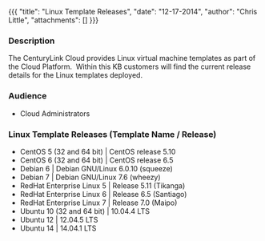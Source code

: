 {{{
  "title": "Linux Template Releases",
  "date": "12-17-2014",
  "author": "Chris Little",
  "attachments": []
}}}

<h3>Description</h3>
<p>The CenturyLink Cloud provides Linux virtual machine templates as part of the Cloud Platform. &nbsp;Within this KB customers will find the current release details for the Linux templates deployed.</p>
<h3>Audience</h3>
<ul>
  <li>Cloud Administrators</li>
</ul>
<h3>Linux Template Releases (Template Name / Release)</h3>
<ul>
  <li>CentOS 5 (32 and 64 bit) | CentOS release 5.10</li>
  <li>CentOS 6 (32 and 64 bit) | CentOS release 6.5</li>
  <li>Debian 6 | Debian GNU/Linux 6.0.10&nbsp;(squeeze)</li>
  <li>Debian 7 | Debian GNU/Linux 7.6 (wheezy)</li>
  <li>RedHat Enterprise Linux 5 | Release 5.11 (Tikanga)</li>
  <li>RedHat Enterprise Linux 6 | Release 6.5 (Santiago)</li>
  <li>RedHat Enterprise Linux 7 | Release 7.0 (Maipo)</li>
  <li>Ubuntu 10 (32 and 64 bit) | 10.04.4 LTS</li>
  <li>Ubuntu 12 | 12.04.5 LTS</li>
  <li>Ubuntu 14 | 14.04.1 LTS</li>
</ul>
